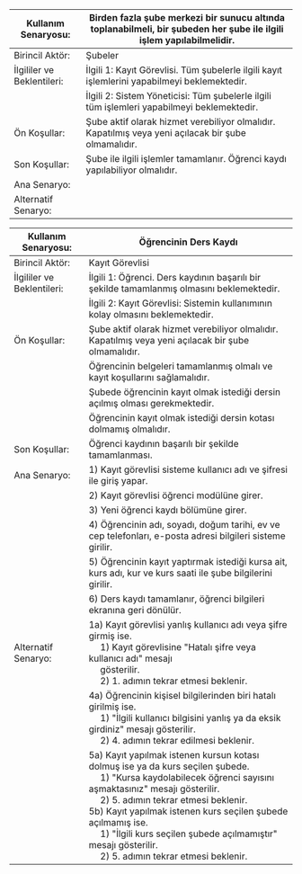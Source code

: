 | Kullanım Senaryosu:        | Birden fazla şube merkezi bir sunucu altında toplanabilmeli, bir şubeden her şube ile ilgili işlem yapılabilmelidir. |
| -------------------------- | -------------------------------------------------------------------------------------------------------------------- |
| Birincil Aktör:            | Şubeler                                                                                                              |
| İlgililer ve Beklentileri: | İlgili 1: Kayıt Görevlisi. Tüm şubelerle ilgili kayıt işlemlerini yapabilmeyi beklemektedir.                         |
|                            | İlgili 2: Sistem Yöneticisi: Tüm şubelerle ilgili tüm işlemleri yapabilmeyi beklemektedir.                           |
| Ön Koşullar:               | Şube aktif olarak hizmet verebiliyor olmalıdır. Kapatılmış veya yeni açılacak bir şube olmamalıdır.                  |
| Son Koşullar:              | Şube ile ilgili işlemler tamamlanır. Öğrenci kaydı yapılabiliyor olmalıdır.                                          |
| Ana Senaryo:               |                                                                                                                      |
| Alternatif Senaryo:        |                                                                                                                      |

| Kullanım Senaryosu:        | Öğrencinin Ders Kaydı                                                                               |
| -------------------------- | --------------------------------------------------------------------------------------------------- |
| Birincil Aktör:            | Kayıt Görevlisi                                                                                     |
| İlgililer ve Beklentileri: | İlgili 1: Öğrenci. Ders kaydının başarılı bir şekilde tamamlanmış olmasını beklemektedir.           |
|                            | İlgili 2: Kayıt Görevlisi: Sistemin kullanımının kolay olmasını beklemektedir.                      |
| Ön Koşullar:               | Şube aktif olarak hizmet verebiliyor olmalıdır. Kapatılmış veya yeni açılacak bir şube olmamalıdır. |
|                            | Öğrencinin belgeleri tamamlanmış olmalı ve kayıt koşullarını sağlamalıdır.                          |
|                            | Şubede öğrencinin kayıt olmak istediği dersin açılmış olması gerekmektedir.                         |
|                            | Öğrencinin kayıt olmak istediği dersin kotası dolmamış olmalıdır.                                   |
| Son Koşullar:              | Öğrenci kaydının başarılı bir şekilde tamamlanması.                                                 |
| Ana Senaryo:               | 1) Kayıt görevlisi sisteme kullanıcı adı ve şifresi ile giriş yapar.                                |
|                            | 2) Kayıt görevlisi öğrenci modülüne girer.                                                          |
|                            | 3) Yeni öğrenci kaydı bölümüne girer.                                                               |
|                            | 4) Öğrencinin adı, soyadı, doğum tarihi, ev ve cep telefonları, e-posta adresi bilgileri sisteme girilir.             |
|                            | 5) Öğrencinin kayıt yaptırmak istediği kursa ait, kurs adı, kur ve kurs saati ile şube bilgilerini girilir.                                                          |
|                            | 6) Ders kaydı tamamlanır, öğrenci bilgileri ekranına geri dönülür.                                                    |
| Alternatif Senaryo:        | 1a) Kayıt görevlisi yanlış kullanıcı adı veya şifre girmiş ise.<br>  &emsp;  1) Kayıt görevlisine "Hatalı şifre veya kullanıcı adı" mesajı <br>  &emsp;  gösterilir.  <br>  &emsp; 2) 1. adımın tekrar etmesi beklenir.                                                    |
|                            | 4a) Öğrencinin kişisel bilgilerinden biri hatalı girilmiş ise. <br>  &emsp; 1) "İlgili kullanıcı bilgisini yanlış ya da eksik girdiniz" mesajı gösterilir.  <br>  &emsp; 2) 4. adımın tekrar edilmesi beklenir.   |
|                            | 5a) Kayıt yapılmak istenen kursun kotası dolmuş ise ya da kurs seçilen şubede.  <br>  &emsp; 1) "Kursa kaydolabilecek öğrenci sayısını aşmaktasınız" mesajı gösterilir.  <br>  &emsp; 2) 5. adımın tekrar etmesi beklenir.   <br>   5b) Kayıt yapılmak istenen kurs seçilen şubede açılmamış ise. <br>  &emsp; 1) "İlgili kurs seçilen şubede açılmamıştır" mesajı gösterilir.  <br>  &emsp; 2) 5. adımın tekrar etmesi beklenir.                                                          |


